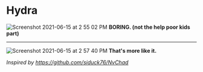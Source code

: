 # Hydra
![Screenshot 2021-06-15 at 2 55 02 PM](https://user-images.githubusercontent.com/59250093/122028447-aab51400-cde9-11eb-9bb8-24f016601ee5.png)
**BORING. (not the help poor kids part)**
<hr>  

![Screenshot 2021-06-15 at 2 57 40 PM](https://user-images.githubusercontent.com/59250093/122028850-0aabba80-cdea-11eb-8264-ea7ab330a8ec.png)
**That's more like it.**

_Inspired by https://github.com/siduck76/NvChad_
